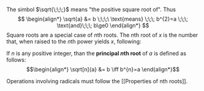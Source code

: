  The simbol $\sqrt{\;\;\;}$ means "the positive square root of". Thus
$$
\begin{align*}
\sqrt{a} &= b \;\;\;\ \text{means} \;\;\; b^{2}=a \;\;\; \text{and}\;\;\; b\ge0
\end{align*}
$$
Square roots are a special case of $n$th roots. The $n$th root of $x$ is the number that, when raised to the $n$th power yields $x$, following:

If $n$ is any positive integer, than the **principal $n$th root** of $a$ is defined as follows:
$$\begin{align*}
\sqrt[n]{a} &= b \iff b^{n}=a
\end{align*}$$

Operations involving radicals must follow the [[Properties of nth roots]].

